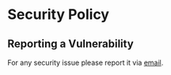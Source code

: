 # Security Policy

## Reporting a Vulnerability

For any security issue please report it via [email](mailto:contact@oraika.com).
